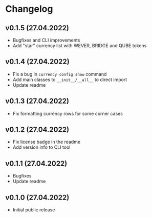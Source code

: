 # Changelog

## v0.1.5 (27.04.2022)

- Bugfixes and CLI improvements
- Add "star" currency list with WEVER, BRIDGE and QUBE tokens

## v0.1.4 (27.04.2022)

- Fix a bug in `currency config show` command
- Add main classes to `__init__/__all__` to direct import
- Update readme

## v0.1.3 (27.04.2022)

- Fix formatting currency rows for some corner cases

## v0.1.2 (27.04.2022)

- Fix license badge in the readme
- Add version info to CLI tool

## v0.1.1 (27.04.2022)

- Bugfixes
- Update readme

## v0.1.0 (27.04.2022)

- Initial public release
